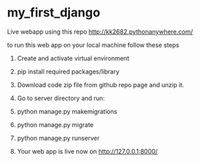 # my_first_django

Live webapp using this repo
http://kk2682.pythonanywhere.com/

to run this web app on your local machine follow these steps

1) Create and activate virtual environment

2) pip install required packages/library 

3) Download code zip file from github repo page and unzip it.

4) Go to server directory and run:

5) python manage.py makemigrations

6) python manage.py migrate

7) python manage.py runserver

8) Your web app is live now on http://127.0.0.1:8000/


